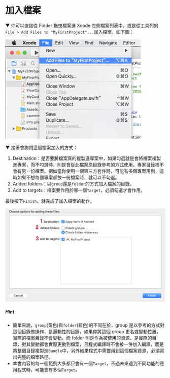 # 加入檔案

▼ 你可以直接從 Finder 拖曳檔案進 Xcode 左側檔案列表中，或是從工具列的`File > Add Files to "MyFirstProject"...`加入檔案，如下圖：

![copyfile01](../images/copyfile/copyfile01.png)

▼ 接著會詢問這個檔案加入的方式：

1. Destination：是否要將檔案真的複製進專案中，如果勾選就是會將檔案複製進專案，而不勾選時，則是會從此檔案原目錄參考的方式使用，專案目錄裡不會有另一份檔案。例如當你使用一個第三方套件時，可能有多個專案用到，這時如果不想每個專案都放一份檔案時，就可以不勾選。
2. Added folders：以`group`還是`folder`的方式加入檔案的目錄。
3. Add to targets：檔案要作用於哪一個`Target`，必須勾選才會作用。

最後按下`Finish`，就完成了加入檔案的動作。

![copyfile02](../images/copyfile/copyfile02.png)

##### Hint

- 簡單來說，`group`(黃色)與`folder`(藍色)的不同在於，group 是以參考的方式對這個目錄做操作，是邏輯性的目錄，如果你將這個 group 更名或變動位置，實際的檔案目錄不會變動。而 folder 則是作為被使用的資源，是實際的目錄，對其變動都會實際更動到檔案，且程式編譯時不會被一併加入編譯，而是將整個目錄複製進`Bundle`中，另外如果程式中需要用到這個檔案資源，必須寫出完整的檔案路徑。
- 本書內容的每一個範例大多都只會有一個`Target`，不過未來遇到不同功能的應用程式時，可能會有多個`Target`。




